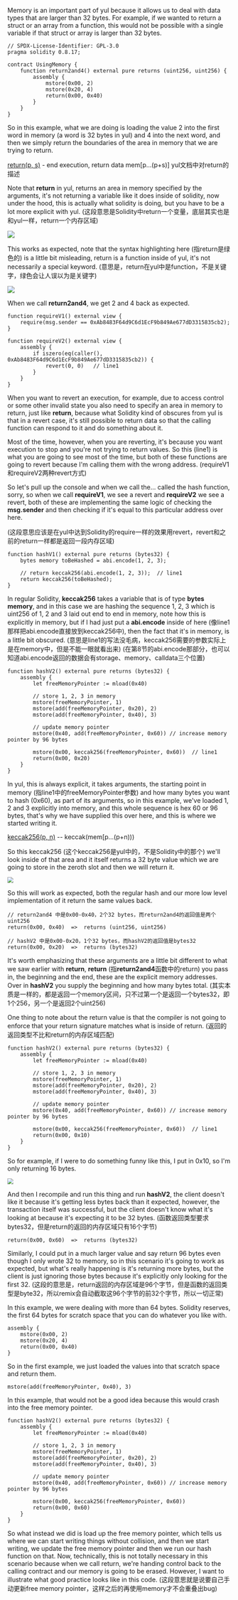 Memory is an important part of yul because it allows us to deal with data types that are larger than 32 bytes. For example, if we wanted to return a struct or an array from a function, this would not be possible with a single variable if that struct or array is larger than 32 bytes. 

```solidity
// SPDX-License-Identifier: GPL-3.0
pragma solidity 0.8.17;

contract UsingMemory {
    function return2and4() external pure returns (uint256, uint256) {
        assembly {
            mstore(0x00, 2)
            mstore(0x20, 4)
            return(0x00, 0x40)
        }
    }
}
```

So in this example, what we are doing is loading the value 2 into the first word in memory (a word is 32 bytes in yul) and 4 into the next word, and then we simply return the boundaries of the area in memory that we are trying to return.

[return(p, s)](https://docs.soliditylang.org/en/latest/yul.html#evm-dialect) - end execution, return data mem[p…(p+s)]   yul文档中对return的描述

Note that **return** in yul, returns an area in memory specified by the arguments, it's not returning a variable like it does inside of solidity, now under the hood, this is actually what solidity is doing, but you have to be a lot more explicit with yul. (这段意思是Solidity中return一个变量，底层其实也是和yul一样，return一个内存区域)

![](https://gitee.com/elvinsj/bootcamp/raw/main/week8/Yul%20and%20Assembly/Section2/yulreturn.png)

This works as expected, note that the syntax highlighting here (指return是绿色的) is a little bit misleading, return is a function inside of yul, it's not necessarily a special keyword. (意思是，return在yul中是function，不是关键字，绿色会让人误以为是关键字)

![](https://gitee.com/elvinsj/bootcamp/raw/main/week8/Yul%20and%20Assembly/Section2/return2and4.png)

When we call **return2and4**, we get 2 and 4 back as expected. 





```solidity
function requireV1() external view {
	require(msg.sender == 0xAb8483F64d9C6d1EcF9b849Ae677dD3315835cb2);
}

function requireV2() external view {
    assembly {
        if iszero(eq(caller(), 0xAb8483F64d9C6d1EcF9b849Ae677dD3315835cb2)) {
            revert(0, 0)   // line1
        }
    }
}
```

When you want to revert an execution, for example, due to access control or some other invalid state you also need to specify an area in memory to return, just like **return**, because what Solidity kind of obscures from yul is that in a revert case, it's still possible to return data so that the calling function can respond to it and do something about it.

Most of the time, however, when you are reverting, it's because you want execution to stop and you're not trying to return values. So this (line1) is what you are going to see most of the time, but both of these functions are going to revert because I'm calling them with the wrong address. (requireV1和requireV2两种revert方式)

So let's pull up the console and when we call the... called the hash function, sorry, so when we call **requireV1**, we see a revert and **requireV2** we see a revert, both of these are implementing the same logic of checking the **msg.sender** and then checking if it's equal to this particular address over here.

(这段意思应该是在yul中达到Solidity的require一样的效果用revert，revert和之前的return一样都是返回一段内存区域)



```solidity
function hashV1() external pure returns (bytes32) {
    bytes memory toBeHashed = abi.encode(1, 2, 3);

    // return keccak256(abi.encode(1, 2, 3));  // line1
    return keccak256(toBeHashed);
}
```

In regular Solidity, **keccak256** takes a variable that is of type **bytes memory**, and in this case we are hashing the sequence 1, 2, 3 which is uint256 of 1, 2 and 3 laid out end to end in memory, note how this is explicitly in memory, but if I had just put a **abi.encode** inside of here (像line1那样把abi.encode直接放到keccak256中), then the fact that it's in memory, is a little bit obscured. (意思是line1的写法没毛病，keccak256需要的参数实际上是在memory中，但是不能一眼就看出来) (在第8节的abi.encode那部分，也可以知道abi.encode返回的数据会有storage、memory、calldata三个位置)

```solidity
function hashV2() external pure returns (bytes32) {
    assembly {
        let freeMemoryPointer := mload(0x40)

        // store 1, 2, 3 in memory
        mstore(freeMemoryPointer, 1)
        mstore(add(freeMemoryPointer, 0x20), 2)
        mstore(add(freeMemoryPointer, 0x40), 3)

        // update memory pointer
        mstore(0x40, add(freeMemoryPointer, 0x60)) // increase memory pointer by 96 bytes

        mstore(0x00, keccak256(freeMemoryPointer, 0x60))  // line1
        return(0x00, 0x20)
    }
}
```

In yul, this is always explicit, it takes arguments, the starting point in memory (指line1中的freeMemoryPointer参数) and how many bytes you want to hash (0x60), as part of its arguments, so in this example, we've loaded 1, 2 and 3 explicitly into memory, and this whole sequence is hex 60 or 96 bytes, that's why we have supplied this over here, and this is where we started writing it. 

[keccak256(p, n)](https://docs.soliditylang.org/en/latest/yul.html#evm-dialect) -- keccak(mem[p…(p+n)))

So this keccak256 (这个keccak256是yul中的，不是Solidity中的那个) we'll look inside of that area and it itself returns a 32 byte value which we are going to store in the zeroth slot and then we will return it.

<img src="https://gitee.com/elvinsj/bootcamp/raw/main/week8/Yul%20and%20Assembly/Section2/hashv1andhashv2.png" style="zoom:80%;" />

So this will work as expected, both the regular hash and our more low level implementation of it return the same values back. 

```solidity
// return2and4 中是0x00-0x40，2个32 bytes，而return2and4的返回值是两个uint256
return(0x00, 0x40)  =>  returns (uint256, uint256)

// hashV2 中是0x00-0x20，1个32 bytes，而hashV2的返回值是bytes32
return(0x00, 0x20)  =>  returns (bytes32)
```

It's worth emphasizing that these arguments are a little bit different to what we saw earlier with **return**, **return** (指**return2and4**函数中的return) you pass in, the beginning and the end, these are the explicit memory addresses. Over in **hashV2** you supply the beginning and how many bytes total. (其实本质是一样的，都是返回一个memory区间，只不过第一个是返回一个bytes32，即1个256，另一个是返回2个uint256)

One thing to note about the return value is that the compiler is not going to enforce that your return signature matches what is inside of return. (返回的返回类型不比和return的内存区域匹配)

```solidity
function hashV2() external pure returns (bytes32) {
    assembly {
        let freeMemoryPointer := mload(0x40)

        // store 1, 2, 3 in memory
        mstore(freeMemoryPointer, 1)
        mstore(add(freeMemoryPointer, 0x20), 2)
        mstore(add(freeMemoryPointer, 0x40), 3)

        // update memory pointer
        mstore(0x40, add(freeMemoryPointer, 0x60)) // increase memory pointer by 96 bytes

        mstore(0x00, keccak256(freeMemoryPointer, 0x60))  // line1
        return(0x00, 0x10)
    }
}
```

So for example, if I were to do something funny like this, I put in 0x10, so I'm only returning 16 bytes.

<img src="https://gitee.com/elvinsj/bootcamp/raw/main/week8/Yul%20and%20Assembly/Section2/hashv2.png" style="zoom:80%;" />

And then I recompile and run this thing and run **hashV2**, the client doesn't like it because it's getting less bytes back than it expected, however, the transaction itself was successful, but the client doesn't know what it's looking at because it's expecting it to be 32 bytes. (函数返回类型要求bytes32，但是return的返回的内存区域只有16个字节)

```solidity
return(0x00, 0x60)  =>  returns (bytes32)
```

Similarly, I could put in a much larger value and say return 96 bytes even though I only wrote 32 to memory, so in this scenario it's going to work as expected, but what's really happening is it's returning more bytes, but the client is just ignoring those bytes because it's explicitly only looking for the first 32. (这段的意思是，return返回的内存区域是96个字节，但是函数的返回类型是byte32，所以remix会自动截取这96个字节的前32个字节，所以一切正常)



In this example, we were dealing with more than 64 bytes. Solidity reserves, the first 64 bytes for scratch space that you can do whatever you like with. 

```solidity
assembly {
    mstore(0x00, 2)
    mstore(0x20, 4)
    return(0x00, 0x40)
}
```

So in the first example, we just loaded the values into that scratch space and return them. 

```solidity
mstore(add(freeMemoryPointer, 0x40), 3)
```

In this example, that would not be a good idea because this would crash into the free memory pointer. 

```solidity
function hashV2() external pure returns (bytes32) {
    assembly {
        let freeMemoryPointer := mload(0x40)

        // store 1, 2, 3 in memory
        mstore(freeMemoryPointer, 1)
        mstore(add(freeMemoryPointer, 0x20), 2)
        mstore(add(freeMemoryPointer, 0x40), 3)

        // update memory pointer
        mstore(0x40, add(freeMemoryPointer, 0x60)) // increase memory pointer by 96 bytes

        mstore(0x00, keccak256(freeMemoryPointer, 0x60))
        return(0x00, 0x60)
    }
}
```

So what instead we did is load up the free memory pointer, which tells us where we can start writing things without collision, and then we start writing, we update the free memory pointer and then we run our hash function on that. Now, technically, this is not totally necessary in this scenario because when we call return, we're handing control back to the calling contract and our memory is going to be erased. However, I want to illustrate what good practice looks like in this code. (这段意思就是说要自己手动更新free memory pointer，这样之后的再使用memory才不会重叠出bug)